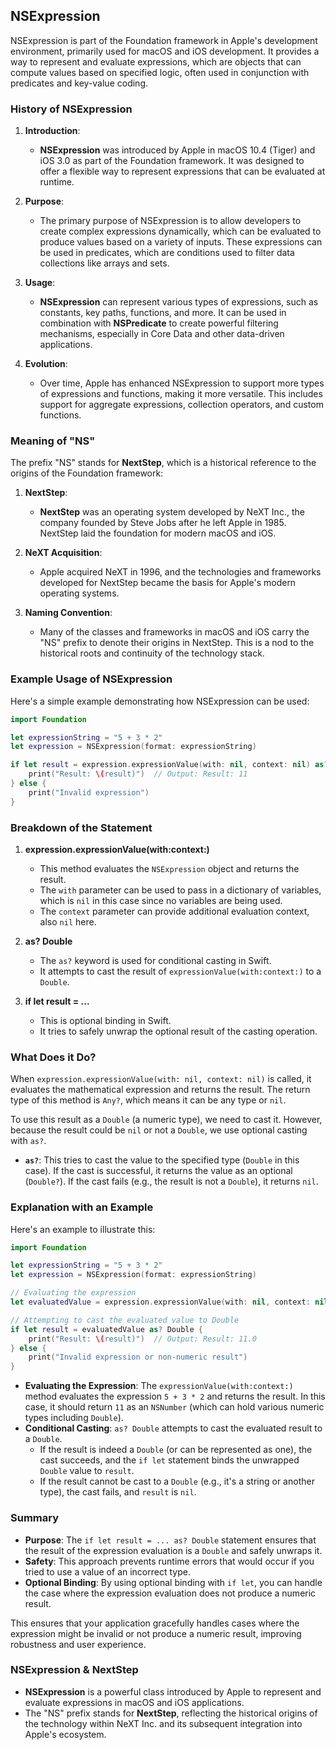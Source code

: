 ## NSExpression
NSExpression is part of the Foundation framework in Apple's development environment, primarily used for macOS and iOS development. It provides a way to represent and evaluate expressions, which are objects that can compute values based on specified logic, often used in conjunction with predicates and key-value coding.

### History of NSExpression

1. **Introduction**:
   - **NSExpression** was introduced by Apple in macOS 10.4 (Tiger) and iOS 3.0 as part of the Foundation framework. It was designed to offer a flexible way to represent expressions that can be evaluated at runtime.

2. **Purpose**:
   - The primary purpose of NSExpression is to allow developers to create complex expressions dynamically, which can be evaluated to produce values based on a variety of inputs. These expressions can be used in predicates, which are conditions used to filter data collections like arrays and sets.

3. **Usage**:
   - **NSExpression** can represent various types of expressions, such as constants, key paths, functions, and more. It can be used in combination with **NSPredicate** to create powerful filtering mechanisms, especially in Core Data and other data-driven applications.

4. **Evolution**:
   - Over time, Apple has enhanced NSExpression to support more types of expressions and functions, making it more versatile. This includes support for aggregate expressions, collection operators, and custom functions.

### Meaning of "NS"

The prefix "NS" stands for **NextStep**, which is a historical reference to the origins of the Foundation framework:

1. **NextStep**:
   - **NextStep** was an operating system developed by NeXT Inc., the company founded by Steve Jobs after he left Apple in 1985. NextStep laid the foundation for modern macOS and iOS.

2. **NeXT Acquisition**:
   - Apple acquired NeXT in 1996, and the technologies and frameworks developed for NextStep became the basis for Apple's modern operating systems.

3. **Naming Convention**:
   - Many of the classes and frameworks in macOS and iOS carry the "NS" prefix to denote their origins in NextStep. This is a nod to the historical roots and continuity of the technology stack.

### Example Usage of NSExpression

Here's a simple example demonstrating how NSExpression can be used:

```swift
import Foundation

let expressionString = "5 + 3 * 2"
let expression = NSExpression(format: expressionString)

if let result = expression.expressionValue(with: nil, context: nil) as? Double {
    print("Result: \(result)")  // Output: Result: 11
} else {
    print("Invalid expression")
}
```
### Breakdown of the Statement

1. **expression.expressionValue(with:context:)**
   - This method evaluates the `NSExpression` object and returns the result.
   - The `with` parameter can be used to pass in a dictionary of variables, which is `nil` in this case since no variables are being used.
   - The `context` parameter can provide additional evaluation context, also `nil` here.

2. **as? Double**
   - The `as?` keyword is used for conditional casting in Swift.
   - It attempts to cast the result of `expressionValue(with:context:)` to a `Double`.

3. **if let result = ...**
   - This is optional binding in Swift.
   - It tries to safely unwrap the optional result of the casting operation.

### What Does it Do?

When `expression.expressionValue(with: nil, context: nil)` is called, it evaluates the mathematical expression and returns the result. The return type of this method is `Any?`, which means it can be any type or `nil`.

To use this result as a `Double` (a numeric type), we need to cast it. However, because the result could be `nil` or not a `Double`, we use optional casting with `as?`.

- **`as?`**: This tries to cast the value to the specified type (`Double` in this case). If the cast is successful, it returns the value as an optional (`Double?`). If the cast fails (e.g., the result is not a `Double`), it returns `nil`.

### Explanation with an Example

Here's an example to illustrate this:

```swift
import Foundation

let expressionString = "5 + 3 * 2"
let expression = NSExpression(format: expressionString)

// Evaluating the expression
let evaluatedValue = expression.expressionValue(with: nil, context: nil)

// Attempting to cast the evaluated value to Double
if let result = evaluatedValue as? Double {
    print("Result: \(result)")  // Output: Result: 11.0
} else {
    print("Invalid expression or non-numeric result")
}
```

- **Evaluating the Expression**: The `expressionValue(with:context:)` method evaluates the expression `5 + 3 * 2` and returns the result. In this case, it should return `11` as an `NSNumber` (which can hold various numeric types including `Double`).
- **Conditional Casting**: `as? Double` attempts to cast the evaluated result to a `Double`.
  - If the result is indeed a `Double` (or can be represented as one), the cast succeeds, and the `if let` statement binds the unwrapped `Double` value to `result`.
  - If the result cannot be cast to a `Double` (e.g., it's a string or another type), the cast fails, and `result` is `nil`.

### Summary

- **Purpose**: The `if let result = ... as? Double` statement ensures that the result of the expression evaluation is a `Double` and safely unwraps it.
- **Safety**: This approach prevents runtime errors that would occur if you tried to use a value of an incorrect type.
- **Optional Binding**: By using optional binding with `if let`, you can handle the case where the expression evaluation does not produce a numeric result.

This ensures that your application gracefully handles cases where the expression might be invalid or not produce a numeric result, improving robustness and user experience.

### NSExpression & NextStep

- **NSExpression** is a powerful class introduced by Apple to represent and evaluate expressions in macOS and iOS applications.
- The "NS" prefix stands for **NextStep**, reflecting the historical origins of the technology within NeXT Inc. and its subsequent integration into Apple's ecosystem.
